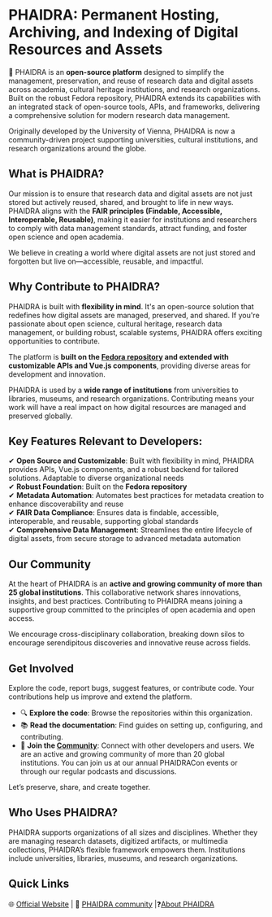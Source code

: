 # PHAIDRA: Permanent Hosting, Archiving, and Indexing of Digital Resources and Assets

📌 PHAIDRA is an **open-source platform** designed to simplify the management, preservation, and reuse of research data and digital assets across academia, cultural heritage institutions, and research organizations. Built on the robust Fedora repository, PHAIDRA extends its capabilities with an integrated stack of open-source tools, APIs, and frameworks, delivering a comprehensive solution for modern research data management.

Originally developed by the University of Vienna, PHAIDRA is now a community-driven project supporting universities, cultural institutions, and research organizations around the globe.

## What is PHAIDRA?

Our mission is to ensure that research data and digital assets are not just stored but actively reused, shared, and brought to life in new ways. PHAIDRA aligns with the **FAIR principles (Findable, Accessible, Interoperable, Reusable)**, making it easier for institutions and researchers to comply with data management standards, attract funding, and foster open science and open academia.

We believe in creating a world where digital assets are not just stored and forgotten but live on—accessible, reusable, and impactful.

## Why Contribute to PHAIDRA?

PHAIDRA is built with **flexibility in mind**. It's an open-source solution that redefines how digital assets are managed, preserved, and shared. If you're passionate about open science, cultural heritage, research data management, or building robust, scalable systems, PHAIDRA offers exciting opportunities to contribute.

The platform is **built on the [Fedora repository](https://fedorarepository.org/) and extended with customizable APIs and Vue.js components**, providing diverse areas for development and innovation.

PHAIDRA is used by a **wide range of institutions** from universities to libraries, museums, and research organizations. Contributing means your work will have a real impact on how digital resources are managed and preserved globally.

## Key Features Relevant to Developers:

✔ **Open Source and Customizable**: Built with flexibility in mind, PHAIDRA provides APIs, Vue.js components, and a robust backend for tailored solutions. Adaptable to diverse organizational needs  
✔ **Robust Foundation**: Built on the **Fedora repository**  
✔ **Metadata Automation**: Automates best practices for metadata creation to enhance discoverability and reuse  
✔ **FAIR Data Compliance**: Ensures data is findable, accessible, interoperable, and reusable, supporting global standards  
✔ **Comprehensive Data Management**: Streamlines the entire lifecycle of digital assets, from secure storage to advanced metadata automation  

## Our Community

At the heart of PHAIDRA is an **active and growing community of more than 25 global institutions**. This collaborative network shares innovations, insights, and best practices. Contributing to PHAIDRA means joining a supportive group committed to the principles of open academia and open access.

We encourage cross-disciplinary collaboration, breaking down silos to encourage serendipitous discoveries and innovative reuse across fields.

## Get Involved

Explore the code, report bugs, suggest features, or contribute code. Your contributions help us improve and extend the platform.

*   🔍 **Explore the code**: Browse the repositories within this organization.
*   📚 **Read the documentation**: Find guides on setting up, configuring, and contributing.
*   🤝 **Join the [Community](https://community.phaidra.org/)**: Connect with other developers and users. We are an active and growing community of more than 20 global institutions. You can join us at our annual PHAIDRACon events or through our regular podcasts and discussions.

Let’s preserve, share, and create together.

## Who Uses PHAIDRA?

PHAIDRA supports organizations of all sizes and disciplines. Whether they are managing research datasets, digitized artifacts, or multimedia collections, PHAIDRA’s flexible framework empowers them. Institutions include universities, libraries, museums, and research organizations.

## Quick Links

🌐 [Official Website](https://phaidra.org/) | 🤝 [PHAIDRA community](https://community.phaidra.org/) |❓[About PHAIDRA](https://phaidra.org/about/)
